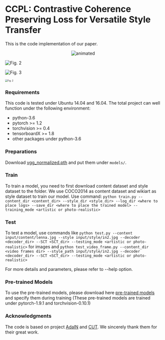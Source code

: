 # CCPL: Contrastive Coherence Preserving Loss for Versatile Style Transfer

This is the code implementation of our paper.


<p align="center">
  <img src="https://user-images.githubusercontent.com/108389661/176405561-8a5153dc-6c70-4f34-9113-850bb4705266.gif" alt="animated" />
</p>

![Fig. 2](https://github.com/JarrentWu1031/CCPL/blob/main/images/Fig.%202.jpg)

![Fig. 3](https://github.com/JarrentWu1031/CCPL/blob/main/images/Fig.%203.jpg)

<img src="https://github.com/JarrentWu1031/CCPL/blob/main/images/Fig.%202.jpg" alt="Fig. 2" style="zoom:50%;" />

### Requirements

This code is tested under Ubuntu 14.04 and 16.04. The total project can well function under the following environment: 

* python-3.6 
* pytorch >= 1.2
* torchvision >= 0.4
* tensorboardX >= 1.8
* other packages under python-3.6

### Preparations

Download [vgg_normalized.pth](https://drive.google.com/file/d/1EpkBA2K2eYILDSyPTt0fztz59UjAIpZU/view?usp=sharing) and put them under `models/`.


### Train

To train a model, you need to first download content dataset and style dataset to the folder. We use COCO2014 as content dataset and wikiart as style dataset to train our model. Use command: `python train.py --content_dir <content_dir> --style_dir <style_dir> --log_dir <where to place logs> --save_dir <where to place the trained model> --training_mode <artistic or photo-realistic> `

### Test

To test a model, use commands like `python test.py --content input/content/lenna.jpg --style input/style/in2.jpg --decoder <decoder_dir> --SCT <SCT_dir> --testing_mode <artistic or photo-realistic>` for images and `python test_video_frame.py --content_dir <video frames dir> --style_path input/style/in2.jpg --decoder <decoder_dir> --SCT <SCT_dir> --testing_mode <artistic or photo-realistic> ` 

For more details and parameters, please refer to --help option.

### Pre-trained Models

To use the pre-trained models, please download here [pre-trained models](https://drive.google.com/drive/folders/1h6SZnZctkOv0b4dZVTZeONDAdlyg-A2f?usp=sharing) and specify them during training (These pre-trained models are trained under pytorch-1.9.1 and torchvision-0.10.1)

### Acknowledgments

The code is based on project [AdaIN](https://github.com/naoto0804/pytorch-AdaIN) and [CUT](https://github.com/taesungp/contrastive-unpaired-translation). We sincerely thank them for their great work.
